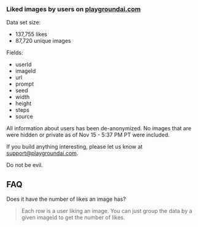 ### Liked images by users on [playgroundai.com](https://playgroundai.com)

Data set size:

- 137,755 likes
- 87,720 unique images

Fields:

- userId
- imageId
- url
- prompt
- seed
- width
- height
- steps
- source

All information about users has been de-anonymized. No images that are were hidden or private as of Nov 15 - 5:37 PM PT were included.

If you build anything interesting, please let us know at support@playgroundai.com.

Do not be evil.

## FAQ

Does it have the number of likes an image has?

> Each row is a user liking an image. You can just group the data by a given imageId to get the number of likes.
